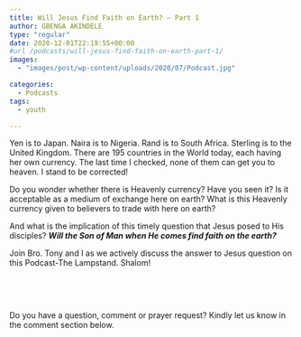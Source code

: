 ```yaml
---
title: Will Jesus Find Faith on Earth? – Part 1
author: GBENGA AKINDELE
type: "regular"
date: 2020-12-01T22:19:55+00:00
#url /podcasts/will-jesus-find-faith-on-earth-part-1/
images: 
  - "images/post/wp-content/uploads/2020/07/Podcast.jpg"

categories:
  - Podcasts
tags:
  - youth

---
```

Yen is to Japan. Naira is to Nigeria. Rand is to South Africa. Sterling is to the United Kingdom. There are 195 countries in the World today, each having her own currency. The last time I checked, none of them can get you to heaven. I stand to be corrected!

Do you wonder whether there is Heavenly currency? Have you seen it? Is it acceptable as a medium of exchange here on earth? What is this Heavenly currency given to believers to trade with here on earth?

And what is the implication of this timely question that Jesus posed to His disciples? **_Will the Son of Man when He comes find faith on the earth?_**

Join Bro. Tony and I as we actively discuss the answer to Jesus question on this Podcast-The Lampstand. Shalom!

&nbsp;

&nbsp;

Do you have a question, comment or prayer request? Kindly let us know in the comment section below.
